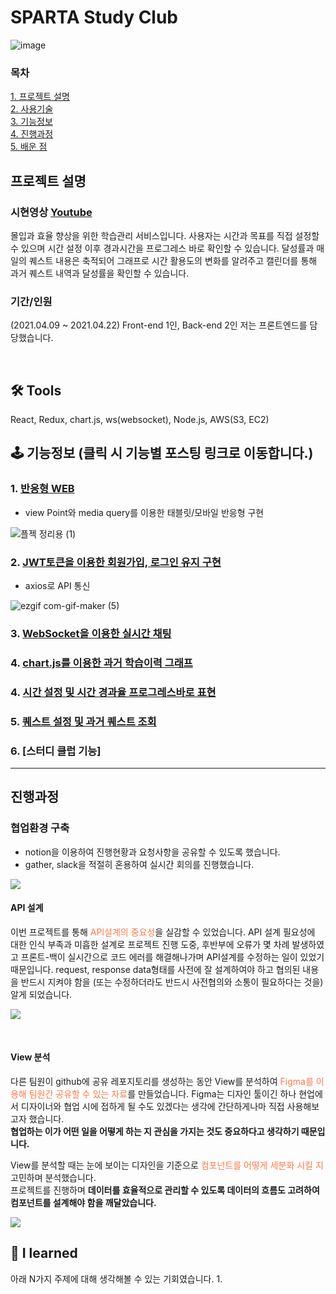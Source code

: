 

# SPARTA Study Club

![image](https://user-images.githubusercontent.com/68773118/115997016-84120280-a61c-11eb-9328-1262936e29a0.png)

### 목차
[1. 프로젝트 설명 ](#프로젝트-설명)<br/>
[2. 사용기술 ](#tools)<br/>
[3. 기능정보 ](#-기능정보-클릭-시-기능별-포스팅-링크로-이동합니다)<br/>
[4. 진행과정 ](#진행과정)<br/>
[5. 배운 점 ](#-i-learned)<br/>


## 프로젝트 설명 

### 시현영상 [Youtube](https://www.youtube.com/watch?v=PO9PinZHFJs&t=4s)

몰입과 효율 향상을 위한 학습관리 서비스입니다. 
사용자는 시간과 목표를 직접 설정할 수 있으며 시간 설정 이후 경과시간을 프로그레스 바로 확인할 수 있습니다. 달성률과 매일의 퀘스트 내용은 축적되어 그래프로 시간 활용도의 변화를 알려주고 캘린더를 통해 과거 퀘스트 내역과 달성률을 확인할 수 있습니다.

### 기간/인원
(2021.04.09 ~ 2021.04.22) 
Front-end 1인, Back-end 2인
저는 프론트엔드를 담당했습니다. 


<br/>



## 🛠 Tools
React, Redux,
chart.js, ws(websocket),
Node.js, AWS(S3, EC2)

## 🕹 기능정보 (클릭 시 기능별 포스팅 링크로 이동합니다.)
### 1. [반응형 WEB]()
- view Point와 media query를 이용한 태블릿/모바일 반응형 구현

![플젝 정리용 (1)](https://user-images.githubusercontent.com/68773118/115997774-58444c00-a61f-11eb-95cc-76e29ebb12e6.gif)

### 2. [JWT토큰을 이용한 회원가입, 로그인 유지 구현]()
- axios로 API 통신

![ezgif com-gif-maker (5)](https://user-images.githubusercontent.com/68773118/115998188-08ff1b00-a621-11eb-8506-e41e7b9d7806.gif)

### 3. [WebSocket을 이용한 실시간 채팅]()

### 4. [chart.js를 이용한 과거 학습이력 그래프]()

### 4. [시간 설정 및 시간 경과율 프로그레스바로 표현]()

### 5. [퀘스트 설정 및 과거 퀘스트 조회]()

### 6. [스터디 클럽 기능]

---

## 진행과정
### 협업환경 구축
- notion을 이용하여 진행현황과 요청사항을 공유할 수 있도록 했습니다.
- gather, slack을 적절히 혼용하여 실시간 회의를 진행했습니다.

![](https://images.velog.io/images/mygomi/post/7f26afec-e3ab-4e7e-b2e4-c736d7253276/2.png)
<br>
#### API 설계 
이번 프로젝트를 통해 <span style="color:#FF7948">API설계의 중요성</span>을 실감할 수 있었습니다.
API 설계 필요성에 대한 인식 부족과 미흡한 설계로 프로젝트 진행 도중, 후반부에 오류가 몇 차례 발생하였고 프론트-백이 실시간으로 코드 에러를 해결해나가며 API설계를 수정하는 일이 있었기 때문입니다. 
request, response data형태를 사전에 잘 설계하여야 하고 협의된 내용을 반드시 지켜야 함을 (또는 수정하더라도 반드시 사전협의와 소통이 필요하다는 것을) 알게 되었습니다.  

![](https://images.velog.io/images/mygomi/post/ece67f36-fd84-4edd-83f6-dfa807194e08/image.png)

<br>

#### View 분석
다른 팀원이 github에 공유 레포지토리를 생성하는 동안 View를 분석하여 <span style="color:#FF7948">Figma를 이용해 팀원간 공유할 수 있는 자료</span>를 만들었습니다. 
Figma는 디자인 툴이긴 하나 현업에서 디자이너와 협업 시에 접하게 될 수도 있겠다는 생각에 간단하게나마 직접 사용해보고자 했습니다.  
**협업하는 이가 어떤 일을 어떻게 하는 지 관심을 가지는 것도 중요하다고 생각하기 때문입니다.**

View를 분석할 때는 눈에 보이는 디자인을 기준으로 <span style="color:#FF7948">컴포넌트를 어떻게 세분화 시킬 지</span> 고민하며 분석했습니다.  
프로젝트를 진행하며 **데이터를 효율적으로 관리할 수 있도록 데이터의 흐름도 고려하여 컴포넌트를 설계해야 함을 깨달았습니다.**  

![](https://images.velog.io/images/mygomi/post/90c4df29-2462-4a7a-b43e-a38ea46b26ea/image.png)

## 🔎 I learned 
아래 N가지 주제에 대해 생각해볼 수 있는 기회였습니다.
1. 

